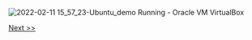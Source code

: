 ![2022-02-11 15_57_23-Ubuntu_demo  Running  - Oracle VM VirtualBox](https://user-images.githubusercontent.com/55657279/153584621-457557b6-b863-4f3b-b714-3812d4e5ad95.png)

[Next >>](26.md)
